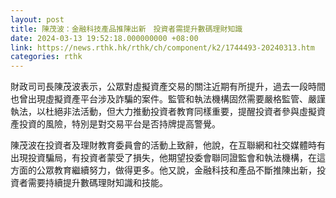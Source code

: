 ```yaml
---
layout: post
title: 陳茂波：金融科技產品推陳出新　投資者需提升數碼理財知識
date: 2024-03-13 19:52:18.000000000 +08:00
link: https://news.rthk.hk/rthk/ch/component/k2/1744493-20240313.htm
categories: rthk
---
```


財政司司長陳茂波表示，公眾對虛擬資產交易的關注近期有所提升，過去一段時間也曾出現虛擬資產平台涉及詐騙的案件。監管和執法機構固然需要嚴格監管、嚴謹執法，以杜絕非法活動，但大力推動投資者教育同樣重要，提醒投資者參與虛擬資產投資的風險，特別是對交易平台是否持牌提高警覺。

陳茂波在投資者及理財教育委員會的活動上致辭，他說，在互聯網和社交媒體時有出現投資騙局，有投資者蒙受了損失，他期望投委會聯同證監會和執法機構，在這方面的公眾教育繼續努力，做得更多。他又說，金融科技和產品不斷推陳出新，投資者需要持續提升數碼理財知識和技能。


　　
